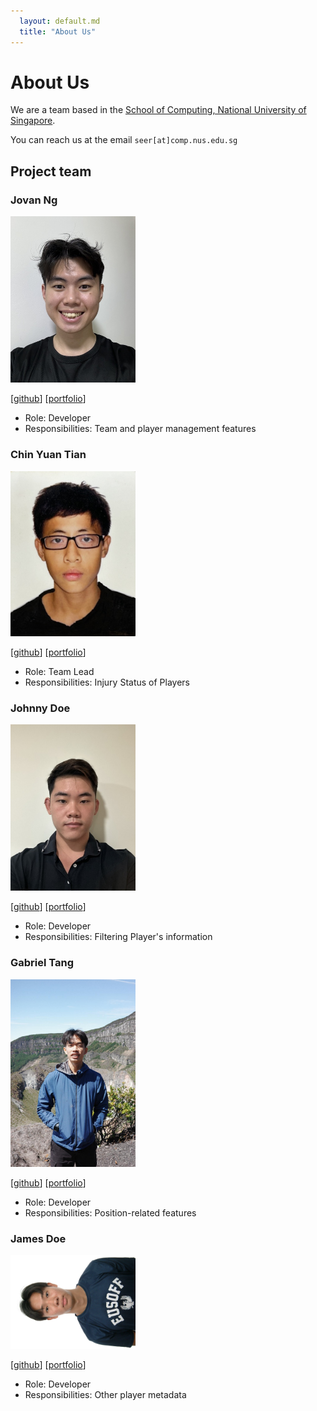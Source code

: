 ```yaml
---
  layout: default.md
  title: "About Us"
---
```


# About Us

We are a team based in the [School of Computing, National University of Singapore](http://www.comp.nus.edu.sg).

You can reach us at the email `seer[at]comp.nus.edu.sg`

## Project team

### Jovan Ng

<img src="images/jovnc.png" width="200px">

[[github](https://github.com/jovnc)]
[[portfolio](team/johndoe.md)]

* Role: Developer
* Responsibilities: Team and player management features

### Chin Yuan Tian

<img src="images/yuanz03.png" width="200px">

[[github](http://github.com/yuanz03)]
[[portfolio](team/johndoe.md)]

* Role: Team Lead
* Responsibilities: Injury Status of Players

### Johnny Doe

<img src="images/chekalowqijun.png" width="200px">

[[github](http://github.com/ChekaLowQiJun)] [[portfolio](team/johndoe.md)]

* Role: Developer
* Responsibilities: Filtering Player's information

### Gabriel Tang

<img src="images/gabriel.png" width="200px">

[[github](http://github.com/gabrieltang515)]
[[portfolio](team/johndoe.md)]

* Role: Developer
* Responsibilities: Position-related features

### James Doe

<img src="images/juink4i.png" width="200px">

[[github](http://github.com/juink4i)]
[[portfolio](team/johndoe.md)]

* Role: Developer
* Responsibilities: Other player metadata
